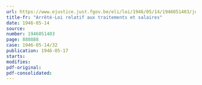 ```yaml
---
url: https://www.ejustice.just.fgov.be/eli/loi/1946/05/14/1946051403/justel
title-fr: "Arrêté-Loi relatif aux traitements et salaires"
date: 1946-05-14
source:
number: 1946051403
page: 888888
case: 1946-05-14/32
publication: 1946-05-17
starts:
modifies:
pdf-original:
pdf-consolidated:
---
```


